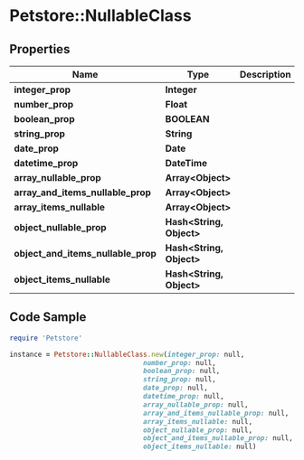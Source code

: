 # Petstore::NullableClass

## Properties
Name | Type | Description | Notes
------------ | ------------- | ------------- | -------------
**integer_prop** | **Integer** |  | [optional] 
**number_prop** | **Float** |  | [optional] 
**boolean_prop** | **BOOLEAN** |  | [optional] 
**string_prop** | **String** |  | [optional] 
**date_prop** | **Date** |  | [optional] 
**datetime_prop** | **DateTime** |  | [optional] 
**array_nullable_prop** | **Array&lt;Object&gt;** |  | [optional] 
**array_and_items_nullable_prop** | **Array&lt;Object&gt;** |  | [optional] 
**array_items_nullable** | **Array&lt;Object&gt;** |  | [optional] 
**object_nullable_prop** | **Hash&lt;String, Object&gt;** |  | [optional] 
**object_and_items_nullable_prop** | **Hash&lt;String, Object&gt;** |  | [optional] 
**object_items_nullable** | **Hash&lt;String, Object&gt;** |  | [optional] 

## Code Sample

```ruby
require 'Petstore'

instance = Petstore::NullableClass.new(integer_prop: null,
                                 number_prop: null,
                                 boolean_prop: null,
                                 string_prop: null,
                                 date_prop: null,
                                 datetime_prop: null,
                                 array_nullable_prop: null,
                                 array_and_items_nullable_prop: null,
                                 array_items_nullable: null,
                                 object_nullable_prop: null,
                                 object_and_items_nullable_prop: null,
                                 object_items_nullable: null)
```


